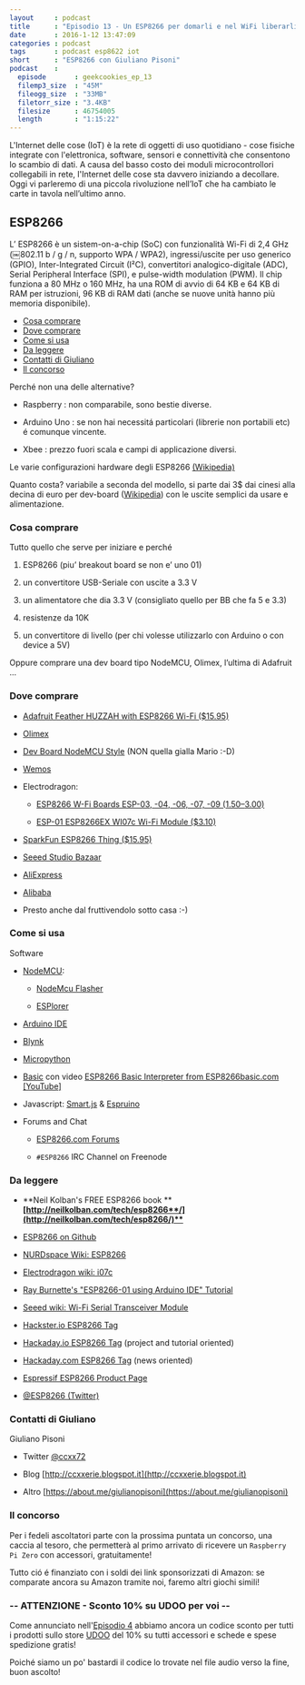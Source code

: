 ```yaml
---
layout     : podcast
title      : "Episodio 13 - Un ESP8266 per domarli e nel WiFi liberarli,con Giuliano Pisoni" 
date       : 2016-1-12 13:47:09
categories : podcast
tags       : podcast esp8622 iot 
short      : "ESP8266 con Giuliano Pisoni"
podcast    :
  episode       : geekcookies_ep_13
  filemp3_size  : "45M"
  fileogg_size  : "33MB"
  filetorr_size : "3.4KB"
  filesize      : 46754005
  length        : "1:15:22"
---
```


L'Internet delle cose (IoT) è la rete di oggetti di uso quotidiano - cose fisiche integrate con l'elettronica, software, sensori e connettività che consentono lo scambio di dati.
A causa del basso costo dei moduli microcontrollori collegabili in rete, l'Internet delle cose sta davvero iniziando a decollare.
Oggi vi parleremo di una piccola rivoluzione nell’IoT che ha cambiato le carte in tavola nell’ultimo anno.

## ESP8266

L’ ESP8266 è un sistem-on-a-chip (SoC) con funzionalità Wi-Fi di 2,4 GHz (￼802.11 b / g / n, supporto WPA / WPA2), ingressi/uscite per uso generico (GPIO), Inter-Integrated Circuit (I²C), convertitori analogico-digitale (ADC), Serial Peripheral Interface (SPI), e pulse-width modulation (PWM). Il chip funziona a 80 MHz o 160 MHz, ha una ROM di avvio di 64 KB e 64 KB di RAM per istruzioni, 96 KB di RAM dati (anche se nuove unità hanno più memoria disponibile). 

<!-- more -->

- [Cosa comprare](#cosa-comprare)
- [Dove comprare](#dove-comprare)
- [Come si usa](#come-si-usa)
- [Da leggere](#da-leggere)
- [Contatti di Giuliano](#contatti-di-giuliano)
- [Il concorso](#il-concorso)

Perché non una delle alternative?

* Raspberry : non comparabile, sono bestie diverse.

* Arduino Uno : se non hai necessitá particolari (librerie non portabili etc) é comunque vincente.

* Xbee : prezzo fuori scala e campi di applicazione diversi.

Le  varie configurazioni hardware degli ESP8266 [(Wikipedia)](https://en.wikipedia.org/wiki/ESP8266#AI-Thinker_boards.5B9.5D)

Quanto costa? variabile a seconda del modello, si parte dai 3$ dai cinesi alla decina di euro per dev-board ([Wikipedia](https://en.wikipedia.org/wiki/ESP8266#Other_boards)) con le uscite semplici da usare e alimentazione.

### Cosa comprare

Tutto quello che serve per iniziare e perché

1. ESP8266 (piu’ breakout board se non e’ uno 01)

2. un convertitore USB-Seriale con uscite a 3.3 V

3. un alimentatore che dia 3.3 V (consigliato quello per BB che fa 5 e 3.3)

4. resistenze da 10K

5. un convertitore di livello (per chi volesse utilizzarlo con Arduino o con device a 5V)

Oppure comprare una dev board tipo NodeMCU, Olimex, l’ultima di Adafruit ... 

### Dove comprare

* [Adafruit Feather HUZZAH with ESP8266 Wi-Fi ($15.95)](https://www.adafruit.com/products/2821)

* [Olimex](https://www.olimex.com/Products/IoT/MOD-WIFI-ESP8266-DEV/open-source-hardware)

* [Dev Board NodeMCU Style](http://www.banggood.com/it/NodeMcu-Lua-ESP-12E-WIFI-Development-Board-p-985891.html) (NON quella gialla Mario :-D)

* [Wemos](http://www.aliexpress.com/store/1331105)

* Electrodragon:

    * [ESP8266 W-Fi Boards ESP-03, -04, -06, -07, -09 ($1.50–$3.00)](http://www.electrodragon.com/product/esp8266-wifi-board-full-ios-smd/)

    * [ESP-01 ESP8266EX WI07c Wi-Fi Module ($3.10)](http://www.electrodragon.com/product/esp8266-wi07c-wifi-module/)

* [SparkFun ESP8266 Thing ($15.95)](https://www.sparkfun.com/products/13231)

* [Seeed Studio Bazaar](http://www.seeedstudio.com/depot/s/ESP8266.html?search_in_description=0)

* [AliExpress](http://www.aliexpress.com/wholesale?SearchText=ESP8266)[ ](http://www.aliexpress.com/wholesale?SearchText=ESP8266)

* [Alibaba](http://www.alibaba.com/trade/search?fsb=y&IndexArea=product_en&CatId=&SearchText=ESP8266)

* Presto anche dal fruttivendolo sotto casa :-)

### Come si usa

Software 

* [NodeMCU](https://libraries.io/github/nodemcu/nodemcu-firmware):

    * [NodeMcu Flasher](https://github.com/nodemcu/nodemcu-flasher)

    * [ESPlorer](http://esp8266.ru/esplorer/)

* [Arduino IDE](https://github.com/esp8266/arduino) 

* [Blynk](http://www.blynk.cc/)

* [Micropython](https://learn.adafruit.com/building-and-running-micropython-on-the-esp8266/overview)

* [Basic](http://www.esp8266basic.com/)  con video [ESP8266 Basic Interpreter from ESP8266basic.com [YouTube]](https://www.youtube.com/watch?v=ntYJ5TErJLk)

* Javascript: [Smart.js](https://blog.cesanta.com/smart.js-alpha-2-release) & [Espruino](https://github.com/espruino)

* Forums and Chat

    * [ESP8266.com Forums](http://www.esp8266.com/)

    * `#ESP8266` IRC Channel on Freenode

### Da leggere

* **Neil Kolban's FREE ESP8266 book ****[http://neilkolban.com/tech/esp8266**/](http://neilkolban.com/tech/esp8266/)**﻿**

* [ESP8266 on Github](https://github.com/esp8266)

* [NURDspace Wiki: ESP8266](https://nurdspace.nl/ESP8266)

* [Electrodragon wiki: i07c](http://www.electrodragon.com/w/index.php?title=Category:ESP8266)

* [Ray Burnette's "ESP8266-01 using Arduino IDE" Tutorial](https://www.hackster.io/rayburne/esp8266-01-using-arduino-ide-67a124)

* [Seeed wiki: Wi-Fi Serial Transceiver Module](http://www.seeedstudio.com/wiki/WiFi_Serial_Transceiver_Module)

* [Hackster.io ESP8266 Tag](https://www.hackster.io/esp8266)

* [Hackaday.io ESP8266 Tag](https://hackaday.io/projects/tag/ESP8266) (project and tutorial oriented)

* [Hackaday.com ESP8266 Tag](http://hackaday.com/tag/esp8266/) (news oriented)

* [Espressif ESP8266 Product Page](http://espressif.com/en/products/esp8266/)

* [@ESP8266 (Twitter)](https://twitter.com/esp8266)

### Contatti di Giuliano

Giuliano Pisoni

* Twitter [@ccxx72](https://twitter.com/ccxx72)

* Blog [http://ccxxerie.blogspot.it](http://ccxxerie.blogspot.it)

* Altro [https://about.me/giulianopisoni](https://about.me/giulianopisoni)

### Il concorso

Per i fedeli ascoltatori parte con la prossima puntata un concorso, una caccia al tesoro, che permetterà al primo arrivato di ricevere un `Raspberry Pi Zero` con accessori, gratuitamente!

Tutto ció é finanziato con i soldi dei link sponsorizzati di Amazon: se comparate ancora su Amazon tramite noi, faremo altri giochi simili! 

### -- ATTENZIONE - Sconto 10% su UDOO per voi --

Come annunciato nell'[Episodio 4](http://geekcookies.github.io/podcast/2015/02/09/episodio-4/) abbiamo ancora un codice sconto per tutti i prodotti sullo store [UDOO](http://shop.udoo.org/) del 10% su tutti accessori e schede e spese spedizione gratis!

Poiché siamo un po' bastardi il codice lo trovate nel file audio verso la fine, buon ascolto!


